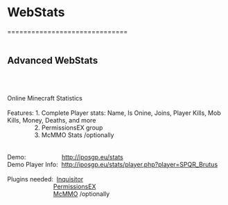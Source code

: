 <html>
	<head>
		<title>In progress</title>
	</head>
	<body>
		<p>
			&nbsp;</p>
		<h1>
			WebStats</h1>
		<p>
			==============================<br />
			&nbsp;</p>
		<h2>
			Advanced WebStats</h2>
		<br />
		<br />
		<p>
			Online Minecraft Statistics<br />
			<br />
			Features: 1. Complete Player stats: Name, Is Onine, Joins, Player Kills, Mob Kills, Money, Deaths, and more<br />
			&nbsp;&nbsp;&nbsp;&nbsp;&nbsp;&nbsp;&nbsp;&nbsp; &nbsp; &nbsp; &nbsp;&nbsp; 2. PermissionsEX group<br />
			&nbsp;&nbsp;&nbsp;&nbsp;&nbsp;&nbsp;&nbsp; &nbsp; &nbsp; &nbsp; &nbsp; 3. McMMO Stats /optionally<br />
			&nbsp;&nbsp;&nbsp;&nbsp;&nbsp;&nbsp;&nbsp;&nbsp; &nbsp;<br />
			<br />
			Demo:&nbsp;&nbsp;&nbsp;&nbsp;&nbsp;&nbsp;&nbsp;&nbsp;&nbsp;&nbsp;&nbsp; &nbsp; &nbsp; &nbsp; &nbsp;&nbsp; <a href="http://iposgp.eu/stats/index.php">http://iposgp.eu/stats</a><br />
			Demo Player Info:&nbsp; <a href="http://iposgp.eu/stats/player.php?player=SPQR_Brutus">http://iposgp.eu/stats/player.php?player=SPQR_Brutus</a><br />
			<br />
			Plugins needed:&nbsp; <a href="http://dev.bukkit.org/bukkit-plugins/inquisitor/files/">Inquisitor</a><br />
			&nbsp;&nbsp;&nbsp;&nbsp;&nbsp;&nbsp;&nbsp;&nbsp;&nbsp;&nbsp;&nbsp;&nbsp;&nbsp;&nbsp; &nbsp; &nbsp; &nbsp;&nbsp;&nbsp;&nbsp;&nbsp;&nbsp;&nbsp; <a href="http://dev.bukkit.org/bukkit-plugins/permissionsex/files/">PermissionsEX</a><br />
			&nbsp;&nbsp;&nbsp;&nbsp;&nbsp;&nbsp;&nbsp;&nbsp;&nbsp;&nbsp;&nbsp;&nbsp;&nbsp; &nbsp; &nbsp; &nbsp; &nbsp; &nbsp; &nbsp;&nbsp; <a href="http://dev.bukkit.org/bukkit-plugins/mcmmo/files/">McMMO</a> /optionally</p>
	</body>
</html>
